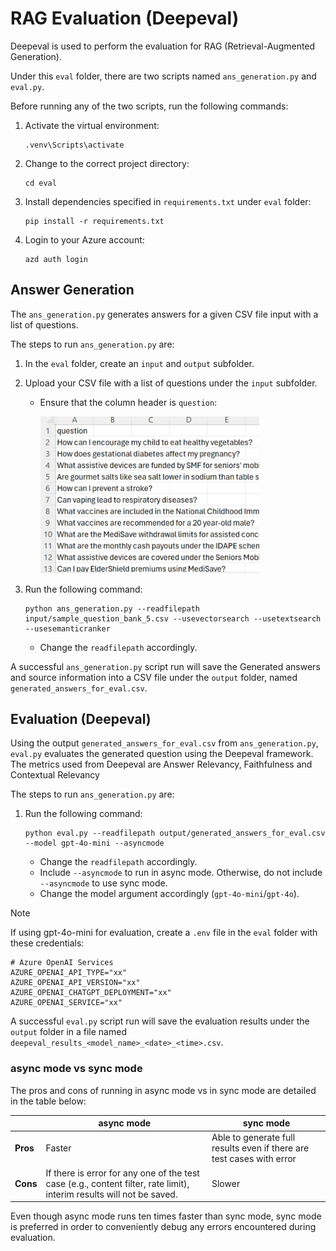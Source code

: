 # RAG Evaluation (Deepeval)

Deepeval is used to perform the evaluation for RAG (Retrieval-Augmented Generation).

Under this `eval` folder, there are two scripts named `ans_generation.py` and `eval.py`.

Before running any of the two scripts, run the following commands:

1. Activate the virtual environment:

    ```shell
   .venv\Scripts\activate
   ```

2. Change to the correct project directory:

    ```shell
   cd eval
   ```

3. Install dependencies specified in `requirements.txt` under `eval` folder:

    ```shell
   pip install -r requirements.txt
   ```

4. Login to your Azure account:

    ```shell
   azd auth login
   ```

## Answer Generation

The `ans_generation.py` generates answers for a given CSV file input with a list of questions.

The steps to run `ans_generation.py` are:

1. In the `eval` folder, create an `input` and `output` subfolder.

2. Upload your CSV file with a list of questions under the `input` subfolder.
    - Ensure that the column header is `question`:

        <img src="../docs/images/deepeval_input_csv_sample.png" alt="CSV file input" width="350">

3. Run the following command:

    ```shell
   python ans_generation.py --readfilepath input/sample_question_bank_5.csv --usevectorsearch --usetextsearch --usesemanticranker
   ```

   - Change the `readfilepath` accordingly.

A successful `ans_generation.py` script run will save the Generated answers and source information into a CSV file under the `output` folder, named `generated_answers_for_eval.csv`.

## Evaluation (Deepeval)

Using the output `generated_answers_for_eval.csv` from `ans_generation.py`, `eval.py` evaluates the generated question using the Deepeval framework. The metrics used from Deepeval are Answer Relevancy, Faithfulness and Contextual Relevancy

The steps to run `ans_generation.py` are:

1. Run the following command:

    ```shell
   python eval.py --readfilepath output/generated_answers_for_eval.csv --model gpt-4o-mini --asyncmode
   ```

    - Change the `readfilepath` accordingly.
    - Include `--asyncmode` to run in async mode. Otherwise, do not include `--asyncmode` to use sync mode.
    - Change the model argument accordingly (`gpt-4o-mini`/`gpt-4o`).

> [!NOTE]
> If using gpt-4o-mini for evaluation, create a `.env` file in the `eval` folder with these credentials:

```.env
# Azure OpenAI Services
AZURE_OPENAI_API_TYPE="xx"
AZURE_OPENAI_API_VERSION="xx"
AZURE_OPENAI_CHATGPT_DEPLOYMENT="xx"
AZURE_OPENAI_SERVICE="xx"
```

A successful `eval.py` script run will save the evaluation results under the `output` folder in a file named `deepeval_results_<model_name>_<date>_<time>.csv`.

### async mode vs sync mode

The pros and cons of running in async mode vs in sync mode are detailed in the table below:

|                | async mode                                 | sync mode                                               |
|----------------|---------------------------------------------|---------------------------------------------------------|
| **Pros**       | Faster                                      | Able to generate full results even if there are test cases with error |
| **Cons**       | If there is error for any one of the test case (e.g., content filter, rate limit), interim results will not be saved. | Slower                                                  |

Even though async mode runs ten times faster than sync mode, sync mode is preferred in order to conveniently debug any errors encountered during evaluation.
